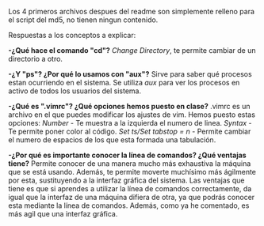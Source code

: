 Los 4 primeros archivos despues del readme son simplemente relleno para el script del md5, no tienen ningun contenido.

Respuestas a los conceptos a explicar:

**-¿Qué hace el comando "cd"?**
_Change Directory_, te permite cambiar de un directorio a otro.

**-¿Y "ps"? ¿Por qué lo usamos con "aux"?**
Sirve para saber qué procesos estan ocurriendo en el sistema.
Se utiliza _aux_ para ver los procesos en activo de todos los usuarios del sistema.

**-¿Qué es ".vimrc"? ¿Qué opciones hemos puesto en clase?**
.vimrc es un archivo en el que puedes modificar los ajustes de vim.
Hemos puesto estas opciones:
_Number_ - Te muestra a la izquierda el numero de linea.
_Syntax_ - Te permite poner color al código.
_Set ts/Set tabstop = n_ - Permite cambiar el numero de espacios de los que esta formada una tabulación.

**-¿Por qué es importante conocer la línea de comandos? ¿Qué ventajas tiene?**
Permite conocer de una manera mucho más exhaustiva la máquina que se está usando.
Además, te permite moverte muchísimo más ágilmente por esta, sustituyendo a la interfaz
gráfica del sistema.
Las ventajas que tiene es que si aprendes a utilizar la línea de comandos correctamente,
da igual que la interfaz de una máquina difiera de otra, ya que podrás conocer esta
mediante la línea de comandos.
Además, como ya he comentado, es más agil que una interfaz gráfica.
